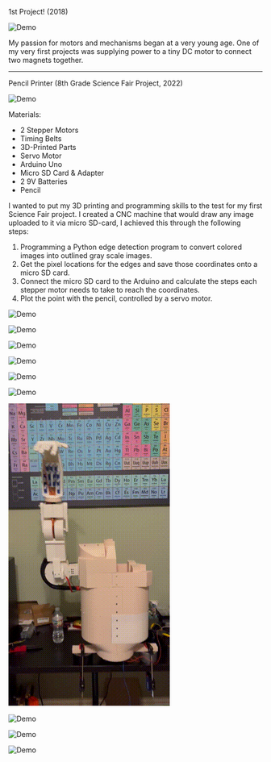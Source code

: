 
1st Project! (2018)

![Demo](Assets/1stProject.gif)

My passion for motors and mechanisms began at a very young age. One of my very first projects was supplying power to a tiny DC motor to connect two magnets together.

------------------------------------------------------------------------------------------------------------------------------------------------------------------------------
Pencil Printer (8th Grade Science Fair Project, 2022)

![Demo](Assets/PencilPrinter1.gif)

Materials:
* 2 Stepper Motors
* Timing Belts
* 3D-Printed Parts
* Servo Motor
* Arduino Uno
* Micro SD Card & Adapter
* 2 9V Batteries
* Pencil

I wanted to put my 3D printing and programming skills to the test for my first Science Fair project. I created a CNC machine that would draw any image uploaded to it via micro SD-card, I achieved this through the following steps:
1. Programming a Python edge detection program to convert colored images into outlined gray scale images.
2. Get the pixel locations for the edges and save those coordinates onto a micro SD card.
3. Connect the micro SD card to the Arduino and calculate the steps each stepper motor needs to take to reach the coordinates.
4. Plot the point with the pencil, controlled by a servo motor.


![Demo](Assets/PencilPrinter2.gif)

![Demo](Assets/RoboticArm.gif)

![Demo](Assets/8thGradeRobotics1.gif)

![Demo](Assets/8thGradeRobotics2.gif)

![Demo](Assets/Car.gif)

![Demo](Assets/ReConnectedPillDispenser.gif)

![Demo](Assets/ProstheticArm.gif)

![Demo](Assets/ProstheticArmDECA.gif)

![Demo](Assets/ForearmTestProstheticArm.gif)

![Demo](Assets/Boat.gif)

















